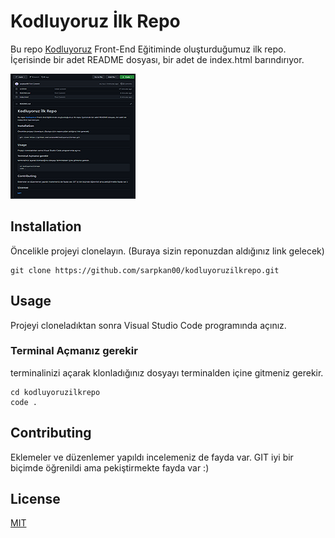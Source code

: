 # Kodluyoruz İlk Repo
Bu repo [Kodluyoruz](https://www.kodluyoruz.org/) Front-End Eğitiminde oluşturduğumuz ilk repo. İçerisinde bir adet README dosyası, bir adet de index.html barındırıyor.

![github](https://raw.githubusercontent.com/sarpkan00/kodluyoruzilkrepo/main/figures/github.png)

## Installation
Öncelikle projeyi clonelayın. (Buraya sizin reponuzdan aldığınız link gelecek)
```
git clone https://github.com/sarpkan00/kodluyoruzilkrepo.git
```
## Usage
Projeyi cloneladıktan sonra Visual Studio Code programında açınız.

### Terminal Açmanız gerekir
terminalinizi açarak klonladığınız dosyayı terminalden içine gitmeniz gerekir.

```
cd kodluyoruzilkrepo
code .
```
## Contributing
Eklemeler ve düzenlemer yapıldı incelemeniz de fayda var. GIT iyi bir biçimde öğrenildi ama pekiştirmekte fayda var :)

## License
[MIT](https://choosealicense.com/licenses/mit/)

